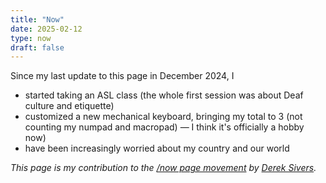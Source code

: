```yaml
---
title: "Now"
date: 2025-02-12
type: now
draft: false
---
```


Since my last update to this page in December 2024, I

- started taking an ASL class (the whole first session was about Deaf culture and etiquette)
- customized a new mechanical keyboard, bringing my total to 3 (not counting my numpad and macropad) — I think it's officially a hobby now)
- have been increasingly worried about my country and our world

_This page is my contribution to the [/now page movement](https://nownownow.com/) by [Derek Sivers](https://sive.rs/nowff)._